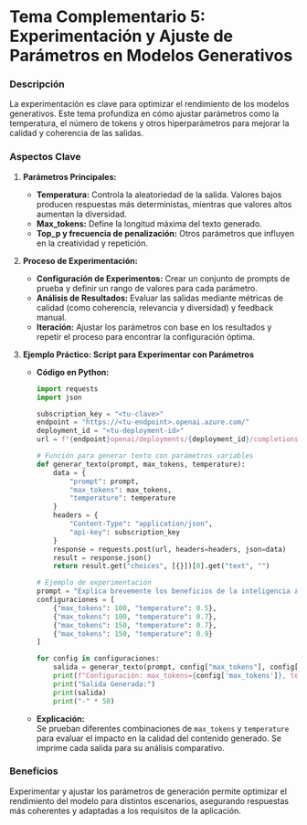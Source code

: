 # Tema Complementario 5: Experimentación y Ajuste de Parámetros en Modelos Generativos

### Descripción  
La experimentación es clave para optimizar el rendimiento de los modelos generativos. Este tema profundiza en cómo ajustar parámetros como la temperatura, el número de tokens y otros hiperparámetros para mejorar la calidad y coherencia de las salidas.

### Aspectos Clave

1. **Parámetros Principales:**
   - **Temperatura:** Controla la aleatoriedad de la salida. Valores bajos producen respuestas más deterministas, mientras que valores altos aumentan la diversidad.
   - **Max_tokens:** Define la longitud máxima del texto generado.
   - **Top_p y frecuencia de penalización:** Otros parámetros que influyen en la creatividad y repetición.

2. **Proceso de Experimentación:**
   - **Configuración de Experimentos:** Crear un conjunto de prompts de prueba y definir un rango de valores para cada parámetro.
   - **Análisis de Resultados:** Evaluar las salidas mediante métricas de calidad (como coherencia, relevancia y diversidad) y feedback manual.
   - **Iteración:** Ajustar los parámetros con base en los resultados y repetir el proceso para encontrar la configuración óptima.

3. **Ejemplo Práctico: Script para Experimentar con Parámetros**
   - **Código en Python:**
     ```python
     import requests
     import json

     subscription_key = "<tu-clave>"
     endpoint = "https://<tu-endpoint>.openai.azure.com/"
     deployment_id = "<tu-deployment-id>"
     url = f"{endpoint}openai/deployments/{deployment_id}/completions?api-version=2022-12-01"

     # Función para generar texto con parámetros variables
     def generar_texto(prompt, max_tokens, temperature):
         data = {
             "prompt": prompt,
             "max_tokens": max_tokens,
             "temperature": temperature
         }
         headers = {
             "Content-Type": "application/json",
             "api-key": subscription_key
         }
         response = requests.post(url, headers=headers, json=data)
         result = response.json()
         return result.get("choices", [{}])[0].get("text", "")

     # Ejemplo de experimentación
     prompt = "Explica brevemente los beneficios de la inteligencia artificial generativa."
     configuraciones = [
         {"max_tokens": 100, "temperature": 0.5},
         {"max_tokens": 100, "temperature": 0.7},
         {"max_tokens": 150, "temperature": 0.7},
         {"max_tokens": 150, "temperature": 0.9}
     ]

     for config in configuraciones:
         salida = generar_texto(prompt, config["max_tokens"], config["temperature"])
         print(f"Configuración: max_tokens={config['max_tokens']}, temperature={config['temperature']}")
         print("Salida Generada:")
         print(salida)
         print("-" * 50)
     ```
   - **Explicación:**  
     Se prueban diferentes combinaciones de `max_tokens` y `temperature` para evaluar el impacto en la calidad del contenido generado. Se imprime cada salida para su análisis comparativo.

### Beneficios  
Experimentar y ajustar los parámetros de generación permite optimizar el rendimiento del modelo para distintos escenarios, asegurando respuestas más coherentes y adaptadas a los requisitos de la aplicación.